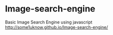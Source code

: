 # Image-search-engine
Basic Image Search Engine using javascript
http://some1uknow.github.io/Image-search-engine/
